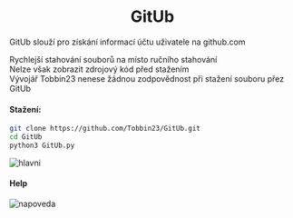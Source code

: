 <h1 align="center"> GitUb</h1>

<p> GitUb slouží pro získání informací účtu uživatele na github.com</p>
<p> Rychlejší stahování souborů na místo ručního stahování<br>
 Nelze však zobrazit zdrojový kód před stažením<br>
 Vývojář Tobbin23 nenese žádnou zodpovědnost při stažení souboru přez GitUb</br></p>

#### Stažení:
```bash
git clone https://github.com/Tobbin23/GitUb.git
cd GitUb
python3 GitUb.py
```
![hlavni](https://user-images.githubusercontent.com/67708830/163552521-50d5ab50-459b-4e73-b3d1-48aba434e1f5.png)

<h4> Help </h4>

![napoveda](https://user-images.githubusercontent.com/67708830/163555712-82bf35e7-f967-42ef-a059-00893a376410.png)
